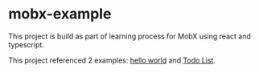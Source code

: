 
# mobx-example

This project is build as part of learning process for MobX using react and typescript.

This project referenced 2 examples: [hello world](https://codeandchaos.com/coding/typescript/2018-11-11-getting-started-with-mobx5-react16-and-typescript3/) and [Todo List](https://www.codeandchaos.com/blog/2018/2018-11-11-getting-started-with-mobx5-react16-and-typescript3).
